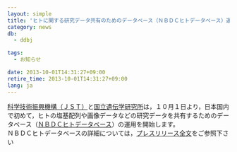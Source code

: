 ```yaml
---
layout: simple
title: 'ヒトに関する研究データ共有のためのデータベース（ＮＢＤＣヒトデータベース）運用を開始'
category: news
db:
  - ddbj

tags:
  - お知らせ

date: 2013-10-01T14:31:27+09:00
retire_time: 2013-10-01T14:31:27+09:00
lang: ja
---
```


<a href="http://www.jst.go.jp/">科学技術振興機構（ＪＳＴ）</a>と<a href="http://www.nig.ac.jp/">国立遺伝学研究所</a>は，１０月１日より，日本国内で初めて，ヒトの塩基配列や画像データなどの研究データを共有するためのデータベース（<a href="http://humandbs.biosciencedbc.jp/" target="_blank">ＮＢＤＣヒトデータベース</a>）の運用を開始します。　<br>ＮＢＤＣヒトデータベースの詳細については，<a href="{{ site.baseurl }}/assets/files/pdf/NBDC-NIG_pressrelease20131001.pdf">プレスリリース全文</a>をご参照下さい
